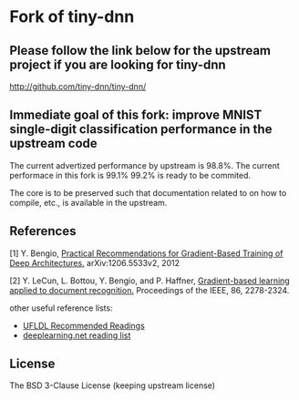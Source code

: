 # Fork of **tiny-dnn**

##  Please follow the link below for the upstream project if you are looking for tiny-dnn

http://github.com/tiny-dnn/tiny-dnn/

## Immediate goal of this fork: improve MNIST single-digit classification performance in the upstream code

The current advertized performance by upstream is 98.8%. 
The current performace in this fork is 99.1% 99.2% is ready to be commited.

The core is to be preserved such that documentation related to on how to compile, etc., is available
in the upstream. 

## References
[1] Y. Bengio, [Practical Recommendations for Gradient-Based Training of Deep Architectures.](http://arxiv.org/pdf/1206.5533v2.pdf) 
    arXiv:1206.5533v2, 2012

[2] Y. LeCun, L. Bottou, Y. Bengio, and P. Haffner, [Gradient-based learning applied to document recognition.](http://yann.lecun.com/exdb/publis/pdf/lecun-01a.pdf)
    Proceedings of the IEEE, 86, 2278-2324.
    
other useful reference lists:
- [UFLDL Recommended Readings](http://deeplearning.stanford.edu/wiki/index.php/UFLDL_Recommended_Readings)
- [deeplearning.net reading list](http://deeplearning.net/reading-list/)

## License
The BSD 3-Clause License (keeping upstream license)

